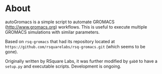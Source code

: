 # About

autoGromacs is a simple script to automate GROMACS (http://www.gromacs.org) workflows.
This is useful to execute multiple GROMACS simulations with similar parameters.

Based on `rsq-gromacs` that had its repository located at `https://github.com/rsquarelabs/rsq-gromacs.git` (which seems to be gone).


Originally written by RSquare Labs, it was further modified by `gab0` to have a `setup.py` and executable scripts.
Development is ongoing.
